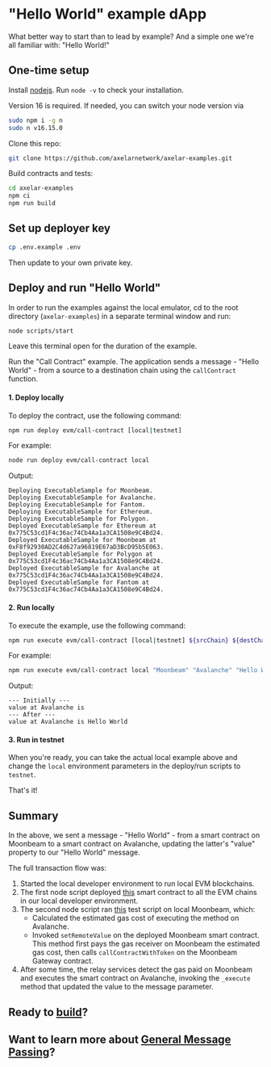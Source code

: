 # "Hello World" example dApp

What better way to start than to lead by example? And a simple one we're all familiar with: "Hello World!"

## One-time setup

Install [nodejs](https://nodejs.org/en/download/). Run `node -v` to check your installation.

Version 16 is required. If needed, you can switch your node version via

```bash
sudo npm i -g n
sudo n v16.15.0
```

Clone this repo:

```bash
git clone https://github.com/axelarnetwork/axelar-examples.git
```

Build contracts and tests:

```bash
cd axelar-examples
npm ci
npm run build
```

## Set up deployer key

```bash
cp .env.example .env
```

Then update to your own private key.

## Deploy and run "Hello World"

In order to run the examples against the local emulator, cd to the root directory (`axelar-examples`) in a separate terminal window and run:
```bash
node scripts/start
```
Leave this terminal open for the duration of the example.

Run the "Call Contract" example. The application sends a message - "Hello World" - from a source to a destination chain using the `callContract` function.

#### 1. Deploy locally

To deploy the contract, use the following command:

```bash
npm run deploy evm/call-contract [local|testnet]
```

For example:

```bash
node run deploy evm/call-contract local
```

Output:
```
Deploying ExecutableSample for Moonbeam.
Deploying ExecutableSample for Avalanche.
Deploying ExecutableSample for Fantom.
Deploying ExecutableSample for Ethereum.
Deploying ExecutableSample for Polygon.
Deployed ExecutableSample for Ethereum at 0x775C53cd1F4c36ac74Cb4Aa1a3CA1508e9C4Bd24.
Deployed ExecutableSample for Moonbeam at 0xF8f92930AD2C4d627a96819E67aD3BcD95b5E063.
Deployed ExecutableSample for Polygon at 0x775C53cd1F4c36ac74Cb4Aa1a3CA1508e9C4Bd24.
Deployed ExecutableSample for Avalanche at 0x775C53cd1F4c36ac74Cb4Aa1a3CA1508e9C4Bd24.
Deployed ExecutableSample for Fantom at 0x775C53cd1F4c36ac74Cb4Aa1a3CA1508e9C4Bd24.
```

#### 2. Run locally

To execute the example, use the following command:

```bash
npm run execute evm/call-contract [local|testnet] ${srcChain} ${destChain} ${message}
```

For example:
```bash
npm run execute evm/call-contract local "Moonbeam" "Avalanche" "Hello World"
```

Output:

```
--- Initially ---
value at Avalanche is
--- After ---
value at Avalanche is Hello World
```

#### 3. Run in testnet

When you're ready, you can take the actual local example above and change the `local` environment parameters in the deploy/run scripts to `testnet`.

That's it!

## Summary

In the above, we sent a message - "Hello World" - from a smart contract on Moonbeam to a smart contract on Avalanche, updating the latter's "value" property to our "Hello World" message.

The full transaction flow was:
1. Started the local developer environment to run local EVM blockchains.
2. The first node script deployed [this](https://github.com/axelarnetwork/axelar-examples/blob/main/examples/evm/call-contract/ExecutableSample.sol) smart contract to all the EVM chains in our local developer environment.
3. The second node script ran [this](https://github.com/axelarnetwork/axelar-examples/blob/main/examples/evm/call-contract/index.js#L22) test script on local Moonbeam, which:
    - Calculated the estimated gas cost of executing the method on Avalanche.
    - Invoked `setRemoteValue` on the deployed Moonbeam smart contract. This method first pays the gas receiver on Moonbeam the estimated gas cost, then calls `callContractWithToken` on the Moonbeam Gateway contract.
4. After some time, the relay services detect the gas paid on Moonbeam and executes the smart contract on Avalanche, invoking the `_execute` method that updated the value to the message parameter.

## Ready to [build](./build/getting-started)?
## Want to learn more about [General Message Passing](./gmp-overview)?
